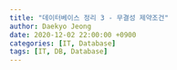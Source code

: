 ```yaml
---
title: "데이터베이스 정리 3 - 무결성 제약조건"
author: Daekyo Jeong
date: 2020-12-02 22:00:00 +0900
categories: [IT, Database]
tags: [IT, DB, Database]
---
```



<br/>
